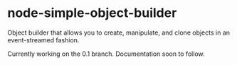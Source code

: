 # node-simple-object-builder
Object builder that allows you to create, manipulate, and clone objects in an event-streamed fashion.

Currently working on the 0.1 branch. Documentation soon to follow.
